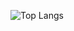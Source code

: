 ![Top Langs](https://github-readme-stats.vercel.app/api/top-langs/?username=stepover10&hide_progress=true)
